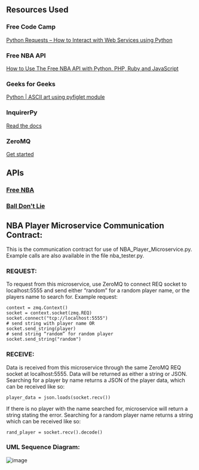 ## Resources Used

### Free Code Camp
[Python Requests – How to Interact with Web Services using Python ](https://www.freecodecamp.org/news/how-to-interact-with-web-services-using-python/)
### Free NBA API
[How to Use The Free NBA API with Python, PHP, Ruby and JavaScript](https://rapidapi.com/blog/free-nba-api-with-python-php-ruby-and-javascript/)
### Geeks for Geeks
[Python | ASCII art using pyfiglet module](https://www.geeksforgeeks.org/python-ascii-art-using-pyfiglet-module/?ref=lbp#)
### InquirerPy
[Read the docs](https://inquirerpy.readthedocs.io/en/latest/)
### ZeroMQ 
[Get started](https://zeromq.org/get-started/)
  
## APIs


### [Free NBA](https://rapidapi.com/theapiguy/api/free-nba)

### [Ball Don't Lie](https://app.balldontlie.io/)

## NBA Player Microservice Communication Contract:
This is the communication contract for use of NBA_Player_Microservice.py. Example calls are also available in the file nba_tester.py.
### REQUEST:
To request from this microservice, use ZeroMQ to connect REQ socket to localhost:5555 and send either “random” for a random player name, or the players name to search for. 
Example request:
```
context = zmq.Context()
socket = context.socket(zmq.REQ)
socket.connect("tcp://localhost:5555")
# send string with player name OR
socket.send_string(player)
# send string “random” for random player
socket.send_string("random")
```
### RECEIVE:
Data is received from this microservice through the same ZeroMQ REQ socket at localhost:5555. Data will be returned as either a string or JSON.
Searching for a player by name returns a JSON of the player data, which can be received like so:
```
player_data = json.loads(socket.recv())
```
If there is no player with the name searched for, microservice will return a string stating the error.
Searching for a random player name returns a string which can be received like so:
```
rand_player = socket.recv().decode()
```
### UML Sequence Diagram:
![image](https://user-images.githubusercontent.com/129910818/236729668-0805d0d5-86ac-4f48-97ff-e31d8b09e496.png)
